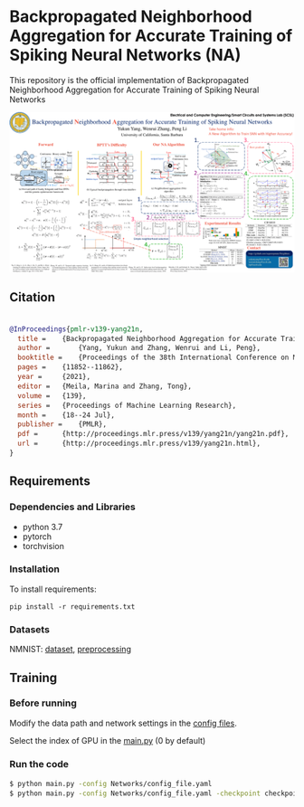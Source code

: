 # Backpropagated Neighborhood Aggregation for Accurate Training of Spiking Neural Networks (NA)

This repository is the official implementation of Backpropagated Neighborhood Aggregation for Accurate Training of Spiking Neural Networks

<img src="Poster-1 2.png" alt="Poster" width="950"/>

## Citation

```bibtex

@InProceedings{pmlr-v139-yang21n,
  title = 	 {Backpropagated Neighborhood Aggregation for Accurate Training of Spiking Neural Networks},
  author =       {Yang, Yukun and Zhang, Wenrui and Li, Peng},
  booktitle = 	 {Proceedings of the 38th International Conference on Machine Learning},
  pages = 	 {11852--11862},
  year = 	 {2021},
  editor = 	 {Meila, Marina and Zhang, Tong},
  volume = 	 {139},
  series = 	 {Proceedings of Machine Learning Research},
  month = 	 {18--24 Jul},
  publisher =    {PMLR},
  pdf = 	 {http://proceedings.mlr.press/v139/yang21n/yang21n.pdf},
  url = 	 {http://proceedings.mlr.press/v139/yang21n.html},
}

```


## Requirements
### Dependencies and Libraries
* python 3.7
* pytorch
* torchvision

### Installation
To install requirements:

```setup
pip install -r requirements.txt
```

### Datasets
NMNIST: [dataset](https://www.garrickorchard.com/datasets/n-mnist), [preprocessing](https://github.com/stonezwr/TSSL-BP/tree/master/preprocessing/NMNIST)

## Training
### Before running
Modify the data path and network settings in the [config files](https://github.com/stonezwr/TSSL-BP/tree/master/Networks). 

Select the index of GPU in the [main.py](https://github.com/stonezwr/TSSL-BP/blob/master/main.py#L198) (0 by default)

### Run the code
```sh
$ python main.py -config Networks/config_file.yaml
$ python main.py -config Networks/config_file.yaml -checkpoint checkpoint/ckpt.pth // load the checkpoint
```
